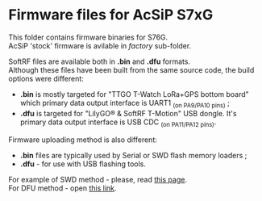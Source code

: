 # Firmware files for AcSiP S7xG

This folder contains firmware binaries for S76G.<br>
AcSiP 'stock' firmware is avilable in _factory_ sub-folder.

SoftRF files are available both in **.bin** and **.dfu** formats.<br>
Although these files have been built from the same source code, the build options were different:
* **.bin** is mostly targeted for "TTGO T-Watch LoRa+GPS bottom board" which primary data output interface is UART1 <sub>(on PA9/PA10 pins)</sub> ;
* **.dfu** is targeted for "LilyGO&#174; & SoftRF T-Motion" USB dongle. It's primary data output interface is USB CDC <sub>(on PA11/PA12 pins)</sub>.<br>

Firmware uploading method is also different:
* **.bin** files are typically used by Serial or SWD flash memory loaders ;
* **.dfu** - for use with USB flashing tools.

For example of SWD method - please, read [this page](https://github.com/lyusupov/SoftRF/wiki/S76G-flashing-and-test-instructions).<br>
For DFU method - open [this link](https://github.com/lyusupov/SoftRF/wiki/AcSiP-S7xG-flashing-instructions).
